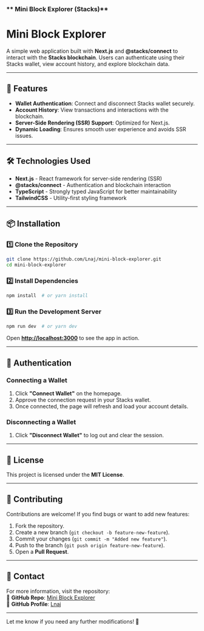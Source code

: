 ### ** Mini Block Explorer (Stacks)**

# **Mini Block Explorer**
A simple web application built with **Next.js** and **@stacks/connect** to interact with the **Stacks blockchain**. Users can authenticate using their Stacks wallet, view account history, and explore blockchain data.

---

## **🚀 Features**
- **Wallet Authentication**: Connect and disconnect Stacks wallet securely.
- **Account History**: View transactions and interactions with the blockchain.
- **Server-Side Rendering (SSR) Support**: Optimized for Next.js.
- **Dynamic Loading**: Ensures smooth user experience and avoids SSR issues.

---

## **🛠️ Technologies Used**
- **Next.js** - React framework for server-side rendering (SSR)
- **@stacks/connect** - Authentication and blockchain interaction
- **TypeScript** - Strongly typed JavaScript for better maintainability
- **TailwindCSS** - Utility-first styling framework

---

## **📦 Installation**
### **1️⃣ Clone the Repository**
```sh
git clone https://github.com/Lnaj/mini-block-explorer.git
cd mini-block-explorer
```

### **2️⃣ Install Dependencies**
```sh
npm install  # or yarn install
```

### **3️⃣ Run the Development Server**
```sh
npm run dev  # or yarn dev
```
Open **[http://localhost:3000](http://localhost:3000)** to see the app in action.

---

## **🔑 Authentication**
### **Connecting a Wallet**
1. Click **"Connect Wallet"** on the homepage.
2. Approve the connection request in your Stacks wallet.
3. Once connected, the page will refresh and load your account details.

### **Disconnecting a Wallet**
1. Click **"Disconnect Wallet"** to log out and clear the session.

---

## **📜 License**
This project is licensed under the **MIT License**.

---

## **🤝 Contributing**
Contributions are welcome! If you find bugs or want to add new features:
1. Fork the repository.
2. Create a new branch (`git checkout -b feature-new-feature`).
3. Commit your changes (`git commit -m "Added new feature"`).
4. Push to the branch (`git push origin feature-new-feature`).
5. Open a **Pull Request**.

---

## **📧 Contact**
For more information, visit the repository:  
🔗 **GitHub Repo**: [Mini Block Explorer](https://github.com/Lnaj/mini-block-explorer)  
👤 **GitHub Profile**: [Lnaj](https://github.com/Lnaj)

---

Let me know if you need any further modifications! 🚀
